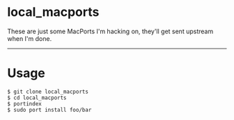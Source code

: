 # local\_macports

These are just some MacPorts I'm hacking on, they'll get sent upstream when I'm
done.

---

# Usage

    $ git clone local_macports
    $ cd local_macports
    $ portindex
    $ sudo port install foo/bar
